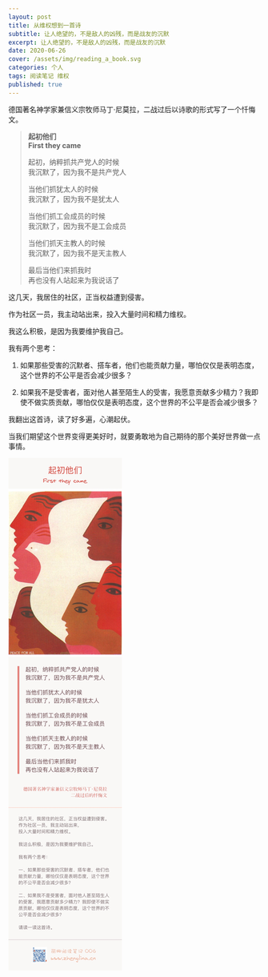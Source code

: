 ```yaml
---
layout: post
title: 从维权想到一首诗
subtitle: 让人绝望的，不是敌人的凶残，而是战友的沉默
excerpt: 让人绝望的，不是敌人的凶残，而是战友的沉默
date: 2020-06-26
cover: /assets/img/reading_a_book.svg
categories: 个人
tags: 阅读笔记 维权
published: true
---
```


德国著名神学家兼信义宗牧师马丁·尼莫拉，二战过后以诗歌的形式写了一个忏悔文。

> **起初他们**  
> **First they came**
>
> 起初，纳粹抓共产党人的时候  
> 我沉默了，因为我不是共产党人
>
> 当他们抓犹太人的时候  
> 我沉默了，因为我不是犹太人
>
> 当他们抓工会成员的时候  
> 我沉默了，因为我不是工会成员
>
> 当他们抓天主教人的时候  
> 我沉默了，因为我不是天主教人
>
> 最后当他们来抓我时  
> 再也没有人站起来为我说话了

这几天，我居住的社区，正当权益遭到侵害。

作为社区一员，我主动站出来，投入大量时间和精力维权。

我这么积极，是因为我要维护我自己。

我有两个思考：

1. 如果那些受害的沉默者、搭车者，他们也能贡献力量，哪怕仅仅是表明态度，这个世界的不公平是否会减少很多？

2. 如果我不是受害者，面对他人甚至陌生人的受害，我愿意贡献多少精力？我即使不做实质贡献，哪怕仅仅是表明态度，这个世界的不公平是否会减少很多？

我翻出这首诗，读了好多遍，心潮起伏。

当我们期望这个世界变得更美好时，就要勇敢地为自己期待的那个美好世界做一点事情。

![](/assets/post_img/006.jpg)
